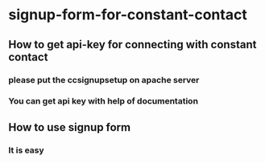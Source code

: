 # signup-form-for-constant-contact

## How to get api-key for connecting with constant contact

### please put the ccsignupsetup on apache server
### You can get api key with help of documentation

## How to use signup form

### It is easy 
